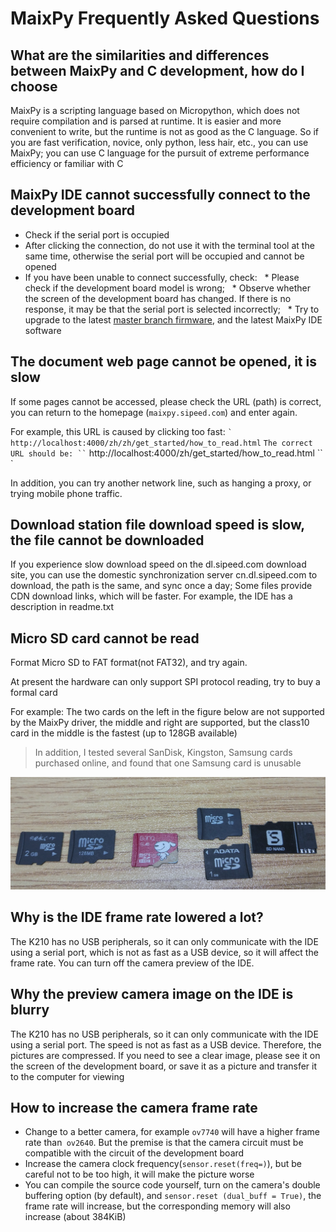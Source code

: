 MaixPy Frequently Asked Questions
=====

## What are the similarities and differences between MaixPy and C development, how do I choose

MaixPy is a scripting language based on Micropython, which does not require compilation and is parsed at runtime. It is easier and more convenient to write, but the runtime is not as good as the C language.
So if you are fast verification, novice, only python, less hair, etc., you can use MaixPy; you can use C language for the pursuit of extreme performance efficiency or familiar with C

## MaixPy IDE cannot successfully connect to the development board

* Check if the serial port is occupied
* After clicking the connection, do not use it with the terminal tool at the same time, otherwise the serial port will be occupied and cannot be opened
* If you have been unable to connect successfully, check:
  * Please check if the development board model is wrong;
  * Observe whether the screen of the development board has changed. If there is no response, it may be that the serial port is selected incorrectly;
  * Try to upgrade to the latest [master branch firmware](http://cn.dl.sipeed.com/MAIX/MaixPy/release/master), and the latest MaixPy IDE software


## The document web page cannot be opened, it is slow

If some pages cannot be accessed, please check the URL (path) is correct, you can return to the homepage (`maixpy.sipeed.com`) and enter again.

For example, this URL is caused by clicking too fast:
`` `
http://localhost:4000/zh/zh/get_started/how_to_read.html
`` `
The correct URL should be:
`` `
http://localhost:4000/zh/get_started/how_to_read.html
`` `

In addition, you can try another network line, such as hanging a proxy, or trying mobile phone traffic.

## Download station file download speed is slow, the file cannot be downloaded

If you experience slow download speed on the dl.sipeed.com download site, you can use the domestic synchronization server cn.dl.sipeed.com to download, the path is the same, and sync once a day;
Some files provide CDN download links, which will be faster. For example, the IDE has a description in readme.txt

## Micro SD card cannot be read

Format Micro SD to FAT format(not FAT32), and try again.

At present the hardware can only support SPI protocol reading, try to buy a formal card

For example: The two cards on the left in the figure below are not supported by the MaixPy driver, the middle and right are supported, but the class10 card in the middle is the fastest (up to 128GB available)
> In addition, I tested several SanDisk, Kingston, Samsung cards purchased online, and found that one Samsung card is unusable

![](../../assets/TF.png)

## Why is the IDE frame rate lowered a lot?

The K210 has no USB peripherals, so it can only communicate with the IDE using a serial port, which is not as fast as a USB device, so it will affect the frame rate. You can turn off the camera preview of the IDE.

## Why the preview camera image on the IDE is blurry

The K210 has no USB peripherals, so it can only communicate with the IDE using a serial port. The speed is not as fast as a USB device. Therefore, the pictures are compressed. If you need to see a clear image, please see it on the screen of the development board, or save it as a picture and transfer it to the computer for viewing

## How to increase the camera frame rate

* Change to a better camera, for example `ov7740` will have a higher frame rate than` ov2640`. But the premise is that the camera circuit must be compatible with the circuit of the development board
* Increase the camera clock frequency(`sensor.reset(freq=)`), but be careful not to be too high, it will make the picture worse
* You can compile the source code yourself, turn on the camera's double buffering option (by default), and `sensor.reset (dual_buff = True)`, the frame rate will increase, but the corresponding memory will also increase (about 384KiB)


